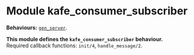 

# Module kafe_consumer_subscriber #

__Behaviours:__ [`gen_server`](gen_server.md).

__This module defines the `kafe_consumer_subscriber` behaviour.__<br /> Required callback functions: `init/4`, `handle_message/2`.

